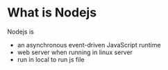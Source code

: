 # What is Nodejs

Nodejs is
- an asynchronous event-driven JavaScript runtime 
- web server when running in linux server
- run in local to run js file